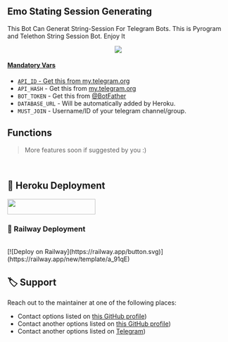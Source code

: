 ## Emo Stating Session Generating
This Bot Can Generat String-Session For Telegram Bots.  This is Pyrogram and Telethon String Session Bot. Enjoy It

<p align="center"><a href="https://github.com/RishBropromax/String-Session-Generating-Bot"><img src="https://telegra.ph/file/9bf179983e68a9b02b61d.jpg"</a></p>

#### Mandatory Vars

- `API_ID` - Get this from [my.telegram.org](https://my.telegram.org/auth)
- `API_HASH` - Get this from [my.telegram.org](https://my.telegram.org/auth)
- `BOT_TOKEN` - Get this from [@BotFather](https://t.me/BotFather)
- `DATABASE_URL` - Will be automatically added by Heroku.
- `MUST_JOIN` - Username/ID of your telegram channel/group.

## Functions

> More features soon if suggested by you :)
<br>

<h2>  🚀 Heroku Deployment </h2>
<p align="left"><a href="https://heroku.com/deploy?template=https://github.com/RishBropromax/String-Session-Generating-Bot"> <img src="https://img.shields.io/badge/Deploy%20To%20Heroku-black?style=for-the-badge&logo=heroku" width="200" height="35.45"/></a></p>

  <h3>🚀 Railway Deployment </h2><br>
[![Deploy on Railway](https://railway.app/button.svg)](https://railway.app/new/template/a_91qE)


## 🏷 Support

Reach out to the maintainer at one of the following places:

- Contact options listed on [this GitHub profile](https://github.com/RishBropromax))
- Contact another options listed on [this GitHub profile](https://github.com/ImRishmika))
- Contact another options listed on [Telegram](https://t.me/ImRishmika))




